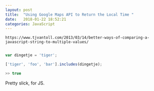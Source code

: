 ```yaml
---
layout: post
title:  "Using Google Maps API to Return the Local Time "
date:   2018-01-22 18:52:21
categories: JavaScript
---
```



`https://www.tjvantoll.com/2013/03/14/better-ways-of-comparing-a-javascript-string-to-multiple-values/`

```javascript 

var dingetje = 'tiger'; 

['tiger', 'foo', 'bar'].includes(dingetje); 

>> true 

``` 

Pretty slick, for JS. 